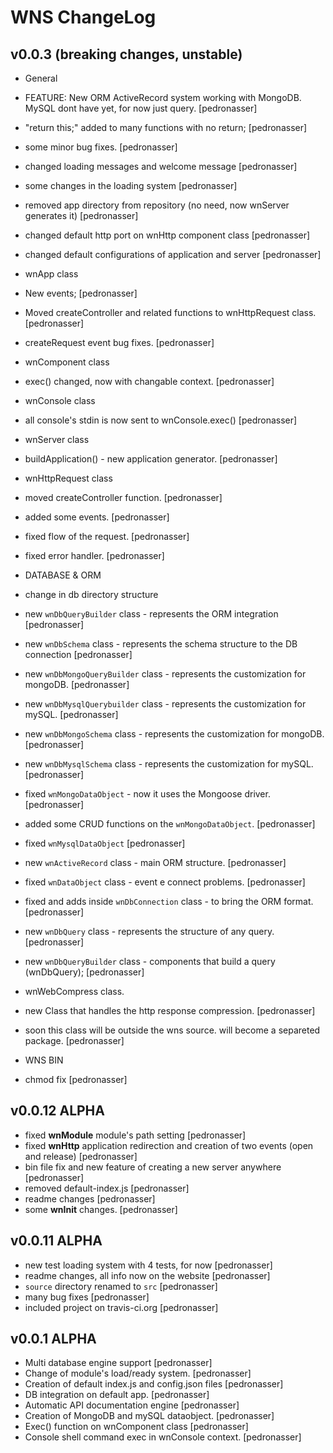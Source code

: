 WNS ChangeLog
========

## v0.0.3 (breaking changes, unstable)

- General
 - FEATURE: New ORM ActiveRecord system working with MongoDB. MySQL dont have yet, for now just query. [pedronasser]
 - "return this;" added to many functions with no return; [pedronasser]
 - some minor bug fixes. [pedronasser]
 - changed loading messages and welcome message [pedronasser]
 - some changes in the loading system [pedronasser]
 - removed app directory from repository (no need, now wnServer generates it) [pedronasser]
 - changed default http port on wnHttp component class [pedronasser]
 - changed default configurations of application and server [pedronasser]

- wnApp class
 - New events; [pedronasser]
 - Moved createController and related functions to wnHttpRequest class. [pedronasser]
 - createRequest event bug fixes. [pedronasser]

- wnComponent class
 - exec() changed, now with changable context. [pedronasser]

- wnConsole class
 - all console's stdin is now sent to wnConsole.exec() [pedronasser]

- wnServer class
 - buildApplication() - new application generator. [pedronasser]

- wnHttpRequest class
 - moved createController function. [pedronasser]
 - added some events. [pedronasser]
 - fixed flow of the request. [pedronasser]
 - fixed error handler. [pedronasser]

- DATABASE & ORM
 - change in db directory structure
 - new `wnDbQueryBuilder` class - represents the ORM integration [pedronasser]
 - new `wnDbSchema` class - represents the schema structure to the DB connection [pedronasser]
 - new `wnDbMongoQueryBuilder` class - represents the customization for mongoDB. [pedronasser]
 - new `wnDbMysqlQuerybuilder` class - represents the customization for mySQL. [pedronasser]
 - new `wnDbMongoSchema` class - represents the customization for mongoDB. [pedronasser]
 - new `wnDbMysqlSchema` class - represents the customization for mySQL. [pedronasser]
 - fixed `wnMongoDataObject` - now it uses the Mongoose driver. [pedronasser] 
 - added some CRUD functions on the `wnMongoDataObject`. [pedronasser]
 - fixed `wnMysqlDataObject` [pedronasser]
 - new `wnActiveRecord` class - main ORM structure. [pedronasser]
 - fixed `wnDataObject` class - event e connect problems. [pedronasser]
 - fixed and adds inside `wnDbConnection` class - to bring the ORM format. [pedronasser]
 - new `wnDbQuery` class - represents the structure of any query. [pedronasser]
 - new `wnDbQueryBuilder` class - components that build a query (wnDbQuery); [pedronasser]

- wnWebCompress class.
 - new Class that handles the http response compression. [pedronasser]
 - soon this class will be outside the wns source. will become a separeted package. [pedronasser]

- WNS BIN
 - chmod fix [pedronasser]

## v0.0.12 ALPHA
- fixed **wnModule** module's path setting [pedronasser]
- fixed **wnHttp** application redirection and creation of two events (open and release) [pedronasser]
- bin file fix and new feature of creating a new server anywhere [pedronasser]
- removed default-index.js [pedronasser]
- readme changes [pedronasser]
- some **wnInit** changes. [pedronasser]

## v0.0.11 ALPHA
- new test loading system with 4 tests, for now [pedronasser]
- readme changes, all info now on the website [pedronasser]
- `source` directory renamed to `src` [pedronasser]
- many bug fixes [pedronasser]
- included project on travis-ci.org [pedronasser]

## v0.0.1 ALPHA

- Multi database engine support [pedronasser]
- Change of module's load/ready system. [pedronasser]
- Creation of default index.js and config.json files [pedronasser]
- DB integration on default app. [pedronasser]
- Automatic API documentation engine [pedronasser]
- Creation of MongoDB and mySQL dataobject. [pedronasser]
- Exec() function on wnComponent class [pedronasser]
- Console shell command exec in wnConsole context. [pedronasser]